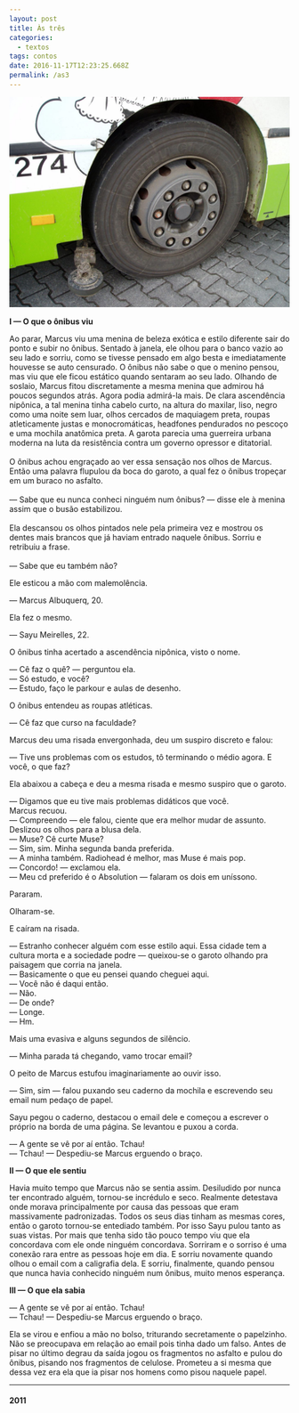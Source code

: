 ```yaml
---
layout: post
title: Às três
categories:
  - textos
tags: contos
date: 2016-11-17T12:23:25.668Z
permalink: /as3
---
```

![](/images/uploads/1_ctdhdwfby_pllquxmrhk1a.jpeg)

**I — O que o ônibus viu**

Ao parar, Marcus viu uma menina de beleza exótica e estilo diferente sair do ponto e subir no ônibus. Sentado à janela, ele olhou para o banco vazio ao seu lado e sorriu, como se tivesse pensado em algo besta e imediatamente houvesse se auto censurado. O ônibus não sabe o que o menino pensou, mas viu que ele ficou estático quando sentaram ao seu lado. Olhando de soslaio, Marcus fitou discretamente a mesma menina que admirou há poucos segundos atrás. Agora podia admirá-la mais. De clara ascendência nipônica, a tal menina tinha cabelo curto, na altura do maxilar, liso, negro como uma noite sem luar, olhos cercados de maquiagem preta, roupas atleticamente justas e monocromáticas, headfones pendurados no pescoço e uma mochila anatômica preta. A garota parecia uma guerreira urbana moderna na luta da resistência contra um governo opressor e ditatorial.\
\
O ônibus achou engraçado ao ver essa sensação nos olhos de Marcus. Então uma palavra flupulou da boca do garoto, a qual fez o ônibus tropeçar em um buraco no asfalto.\
\
— Sabe que eu nunca conheci ninguém num ônibus? — disse ele à menina assim que o busão estabilizou.\
\
Ela descansou os olhos pintados nele pela primeira vez e mostrou os dentes mais brancos que já haviam entrado naquele ônibus. Sorriu e retribuiu a frase.\
\
— Sabe que eu também não?

Ele esticou a mão com malemolência.

— Marcus Albuquerq, 20.

Ela fez o mesmo.

— Sayu Meirelles, 22.

O ônibus tinha acertado a ascendência nipônica, visto o nome.

— Cê faz o quê? — perguntou ela.\
— Só estudo, e você?\
— Estudo, faço le parkour e aulas de desenho.

O ônibus entendeu as roupas atléticas.

— Cê faz que curso na faculdade?

Marcus deu uma risada envergonhada, deu um suspiro discreto e falou:

— Tive uns problemas com os estudos, tô terminando o médio agora. E você, o que faz?

Ela abaixou a cabeça e deu a mesma risada e mesmo suspiro que o garoto.

— Digamos que eu tive mais problemas didáticos que você.\
Marcus recuou.\
— Compreendo — ele falou, ciente que era melhor mudar de assunto. Deslizou os olhos para a blusa dela.\
— Muse? Cê curte Muse?\
— Sim, sim. Minha segunda banda preferida.\
— A minha também. Radiohead é melhor, mas Muse é mais pop.\
— Concordo! — exclamou ela.\
— Meu cd preferido é o Absolution — falaram os dois em uníssono.

Pararam.

Olharam-se.

E caíram na risada.

— Estranho conhecer alguém com esse estilo aqui. Essa cidade tem a cultura morta e a sociedade podre — queixou-se o garoto olhando pra paisagem que corria na janela.\
— Basicamente o que eu pensei quando cheguei aqui.\
— Você não é daqui então.\
— Não.\
— De onde?\
— Longe.\
— Hm.

Mais uma evasiva e alguns segundos de silêncio.

— Minha parada tá chegando, vamo trocar email?

O peito de Marcus estufou imaginariamente ao ouvir isso.

— Sim, sim — falou puxando seu caderno da mochila e escrevendo seu email num pedaço de papel.

Sayu pegou o caderno, destacou o email dele e começou a escrever o próprio na borda de uma página. Se levantou e puxou a corda.

— A gente se vê por aí então. Tchau!\
— Tchau! — Despediu-se Marcus erguendo o braço.

**II — O que ele sentiu**

Havia muito tempo que Marcus não se sentia assim. Desiludido por nunca ter encontrado alguém, tornou-se incrédulo e seco. Realmente detestava onde morava principalmente por causa das pessoas que eram massivamente padronizadas. Todos os seus dias tinham as mesmas cores, então o garoto tornou-se entediado também. Por isso Sayu pulou tanto as suas vistas. Por mais que tenha sido tão pouco tempo viu que ela concordava com ele onde ninguém concordava. Sorriram e o sorriso é uma conexão rara entre as pessoas hoje em dia. E sorriu novamente quando olhou o email com a caligrafia dela. E sorriu, finalmente, quando pensou que nunca havia conhecido ninguém num ônibus, muito menos esperança.

**III — O que ela sabia**

— A gente se vê por aí então. Tchau!\
— Tchau! — Despediu-se Marcus erguendo o braço.

Ela se virou e enfiou a mão no bolso, triturando secretamente o papelzinho. Não se preocupava em relação ao email pois tinha dado um falso. Antes de pisar no último degrau da saída jogou os fragmentos no asfalto e pulou do ônibus, pisando nos fragmentos de celulose. Prometeu a si mesma que dessa vez era ela que ia pisar nos homens como pisou naquele papel.

---
#### 2011